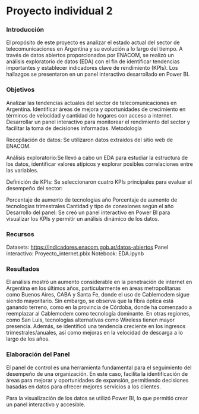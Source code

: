 # Proyecto individual 2


### Introducción
El propósito de este proyecto es analizar el estado actual del sector de telecomunicaciones en Argentina y su evolución a lo largo del tiempo. A través de datos abiertos proporcionados por ENACOM, se realizó un análisis exploratorio de datos (EDA) con el fin de identificar tendencias importantes y establecer indicadores clave de rendimiento (KPIs). Los hallazgos se presentaron en un panel interactivo desarrollado en Power BI.

### Objetivos

Analizar las tendencias actuales del sector de telecomunicaciones en Argentina.
Identificar áreas de mejora y oportunidades de crecimiento en términos de velocidad y cantidad de hogares con acceso a internet.
Desarrollar un panel interactivo para monitorear el rendimiento del sector y facilitar la toma de decisiones informadas.
Metodología

Recopilación de datos: Se utilizaron datos extraídos del sitio web de ENACOM.

Análisis exploratorio:Se llevó a cabo un EDA para estudiar la estructura de los datos, identificar valores atípicos y explorar posibles correlaciones entre las variables.

Definición de KPIs: Se seleccionaron cuatro KPIs principales para evaluar el desempeño del sector:

Porcentaje de aumento de tecnologias año
Porcentaje de aumento de tecnologias trimestrales
Cantidad y tipo de conexiones según el año
Desarrollo del panel: Se creó un panel interactivo en Power BI para visualizar los KPIs y permitir un análisis dinámico de los datos.

### Recursos

Datasets: https://indicadores.enacom.gob.ar/datos-abiertos
Panel interactivo: Proyecto_internet.pbix
Notebook: EDA.ipynb

### Resultados
El análisis mostró un aumento considerable en la penetración de internet en Argentina en los últimos años, particularmente en áreas metropolitanas como Buenos Aires, CABA y Santa Fe, donde el uso de Cablemodem sigue siendo mayoritario. Sin embargo, se observa que la fibra óptica está ganando terreno, como en la provincia de Córdoba, donde ha comenzado a reemplazar al Cablemodem como tecnología dominante. En otras regiones, como San Luis, tecnologías alternativas como Wireless tienen mayor presencia. Además, se identificó una tendencia creciente en los ingresos trimestrales/anuales, así como mejoras en la velocidad de descarga a lo largo de los años.

### Elaboración del Panel
El panel de control es una herramienta fundamental para el seguimiento del desempeño de una organización. En este caso, facilita la identificación de áreas para mejorar y oportunidades de expansión, permitiendo decisiones basadas en datos para ofrecer mejores servicios a los clientes.

Para la visualización de los datos se utilizó Power BI, lo que permitió crear un panel interactivo y accesible.
